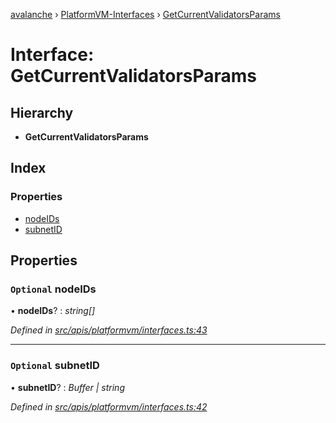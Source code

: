 [avalanche](../README.md) › [PlatformVM-Interfaces](../modules/platformvm_interfaces.md) › [GetCurrentValidatorsParams](platformvm_interfaces.getcurrentvalidatorsparams.md)

# Interface: GetCurrentValidatorsParams

## Hierarchy

* **GetCurrentValidatorsParams**

## Index

### Properties

* [nodeIDs](platformvm_interfaces.getcurrentvalidatorsparams.md#optional-nodeids)
* [subnetID](platformvm_interfaces.getcurrentvalidatorsparams.md#optional-subnetid)

## Properties

### `Optional` nodeIDs

• **nodeIDs**? : *string[]*

*Defined in [src/apis/platformvm/interfaces.ts:43](https://github.com/ava-labs/avalanchejs/blob/5511161/src/apis/platformvm/interfaces.ts#L43)*

___

### `Optional` subnetID

• **subnetID**? : *Buffer | string*

*Defined in [src/apis/platformvm/interfaces.ts:42](https://github.com/ava-labs/avalanchejs/blob/5511161/src/apis/platformvm/interfaces.ts#L42)*
